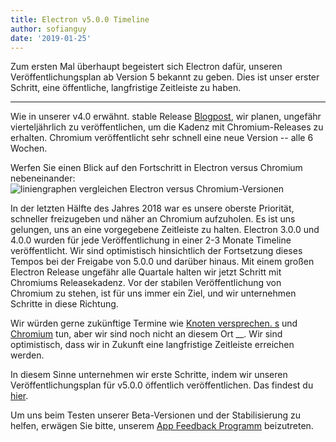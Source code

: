 ```yaml
---
title: Electron v5.0.0 Timeline
author: sofianguy
date: '2019-01-25'
---
```


Zum ersten Mal überhaupt begeistert sich Electron dafür, unseren Veröffentlichungsplan ab Version 5 bekannt zu geben. Dies ist unser erster Schritt, eine öffentliche, langfristige Zeitleiste zu haben.

---

Wie in unserer v4.0 erwähnt. stable Release [Blogpost](https://electronjs.org/blog/electron-4-0#whats-next), wir planen, ungefähr vierteljährlich zu veröffentlichen, um die Kadenz mit Chromium-Releases zu erhalten. Chromium veröffentlicht sehr schnell eine neue Version -- alle 6 Wochen.

Werfen Sie einen Blick auf den Fortschritt in Electron versus Chromium nebeneinander:
<img src="https://user-images.githubusercontent.com/2138661/51714676-db167080-1fea-11e9-8f10-fab1aa51993e.png" alt="liniengraphen vergleichen Electron versus Chromium-Versionen" />

In der letzten Hälfte des Jahres 2018 war es unsere oberste Priorität, schneller freizugeben und näher an Chromium aufzuholen. Es ist uns gelungen, uns an eine vorgegebene Zeitleiste zu halten. Electron 3.0.0 und 4.0.0 wurden für jede Veröffentlichung in einer 2-3 Monate Timeline veröffentlicht. Wir sind optimistisch hinsichtlich der Fortsetzung dieses Tempos bei der Freigabe von 5.0.0 und darüber hinaus. Mit einem großen Electron Release ungefähr alle Quartale halten wir jetzt Schritt mit Chromiums Releasekadenz. Vor der stabilen Veröffentlichung von Chromium zu stehen, ist für uns immer ein Ziel, und wir unternehmen Schritte in diese Richtung.

Wir würden gerne zukünftige Termine wie [Knoten versprechen. s](https://github.com/nodejs/Release) und [Chromium](https://chromiumdash.appspot.com/schedule) tun, aber wir sind noch nicht an diesem Ort __. Wir sind optimistisch, dass wir in Zukunft eine langfristige Zeitleiste erreichen werden.

In diesem Sinne unternehmen wir erste Schritte, indem wir unseren Veröffentlichungsplan für v5.0.0 öffentlich veröffentlichen. Das findest du [hier](https://electronjs.org/docs/tutorial/electron-timelines).

Um uns beim Testen unserer Beta-Versionen und der Stabilisierung zu helfen, erwägen Sie bitte, unserem [App Feedback Programm](https://electronjs.org/blog/app-feedback-program) beizutreten.
